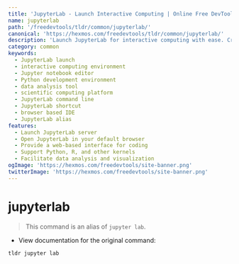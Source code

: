 ```yaml
---
title: 'JupyterLab - Launch Interactive Computing | Online Free DevTools by Hexmos'
name: jupyterlab
path: '/freedevtools/tldr/common/jupyterlab/'
canonical: 'https://hexmos.com/freedevtools/tldr/common/jupyterlab/'
description: 'Launch JupyterLab for interactive computing with ease. Create notebooks, edit code, and analyze data using this command-line shortcut. Free online tool, no registration required.'
category: common
keywords:
  - JupyterLab launch
  - interactive computing environment
  - Jupyter notebook editor
  - Python development environment
  - data analysis tool
  - scientific computing platform
  - JupyterLab command line
  - JupyterLab shortcut
  - browser based IDE
  - JupyterLab alias
features:
  - Launch JupyterLab server
  - Open JupyterLab in your default browser
  - Provide a web-based interface for coding
  - Support Python, R, and other kernels
  - Facilitate data analysis and visualization
ogImage: 'https://hexmos.com/freedevtools/site-banner.png'
twitterImage: 'https://hexmos.com/freedevtools/site-banner.png'
---
```


# jupyterlab

> This command is an alias of `jupyter lab`.

- View documentation for the original command:

`tldr jupyter lab`
